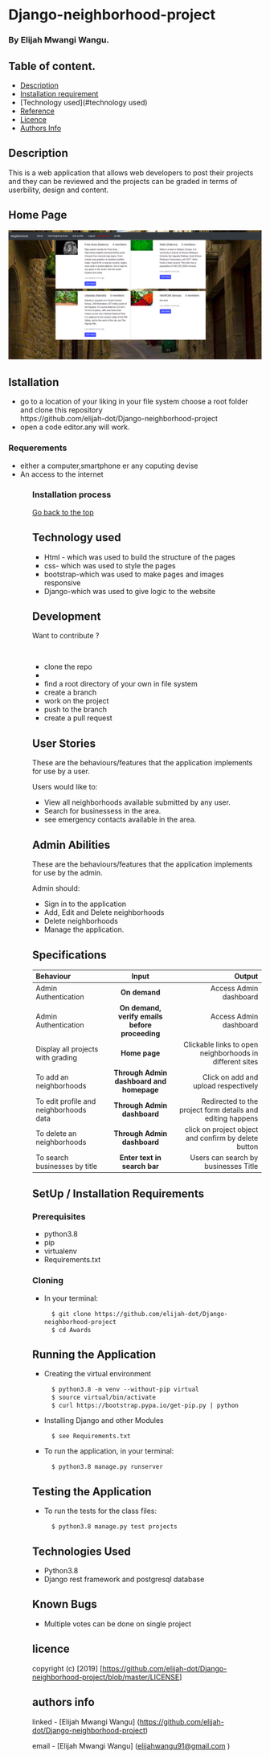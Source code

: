 # Django-neighborhood-project

### By Elijah Mwangi Wangu.


## Table of content.

- [Description](#description)
- [Installation requirement](#installation)
- [Technology used](#technology used)
- [Reference](#reference)
- [Licence](#licence)
- [Authors Info](#author-info)

## Description
This is a web application that allows web developers to post their projects and they can be reviewed and the  projects can be graded in terms of userbility, design and content.


## Home Page

![project101!](./static/images/neb.png)




## Istallation

<ul>
   <li>go to a location of your liking in your file system choose a root folder and clone this repository <br>
   https://github.com/elijah-dot/Django-neighborhood-project
   </li>
   <li>open a code editor.any will work.</li>
</ul>
 
### Requerements
<ul>
<li>either a computer,smartphone er any coputing devise</li>
<li>An access to the internet</li>
<ul>

### Installation process

[Go back to the top](#Django-neighborhood-project)

## Technology used

<ul> 
<li>Html - which was used to build the structure of the pages</li>
<li>css- which was used to style the pages </li>
<li>bootstrap-which was used to make pages and images responsive</li>
<li>Django-which was used to give logic to the website</li>
</ul>

## Development

<p>Want to contribute ?</p><br>
<ul>
  <li>clone the repo<li>
  <li>find a root directory of your own in file system</li>
  <li>create a branch</li>
  <li>work on the project</li>
  <li>push to the branch</li>
  <li>create a pull request</li>
</ul>









## User Stories
These are the behaviours/features that the application implements for use by a user.

Users would like to:
* View all neighborhoods available submitted by any user.
* Search for businessess in the area.
* see emergency contacts available in the area.



## Admin Abilities
These are the behaviours/features that the application implements for use by the admin.

Admin should:
* Sign in to the application
* Add, Edit and Delete neighborhoods
* Delete neighborhoods
* Manage the application.


## Specifications
| Behaviour | Input | Output |
| :---------------- | :---------------: | ------------------: |
| Admin Authentication | **On demand** | Access Admin dashboard |
| Admin Authentication | **On demand, verify emails before proceeding** | Access Admin dashboard |
| Display all projects with grading | **Home page** | Clickable links to open neighborhoods in different sites |
| To add an neighborhoods  | **Through Admin dashboard and homepage** | Click on add and upload respectively|
| To edit profile and neighborhoods data  | **Through Admin dashboard** | Redirected to the  project form details and editing happens|
| To delete an neighborhoods  | **Through Admin dashboard** | click on project object and confirm by delete button|
| To search businesses by title | **Enter text in search bar** | Users can search by businesses Title|




## SetUp / Installation Requirements
### Prerequisites
* python3.8
* pip
* virtualenv
* Requirements.txt

### Cloning
* In your terminal:

        $ git clone https://github.com/elijah-dot/Django-neighborhood-project
        $ cd Awards

## Running the Application
* Creating the virtual environment

        $ python3.8 -m venv --without-pip virtual
        $ source virtual/bin/activate
        $ curl https://bootstrap.pypa.io/get-pip.py | python

* Installing Django and other Modules

        $ see Requirements.txt

* To run the application, in your terminal:

        $ python3.8 manage.py runserver

## Testing the Application
* To run the tests for the class files:

        $ python3.8 manage.py test projects

## Technologies Used
* Python3.8
* Django  rest framework and postgresql database

## Known Bugs

* Multiple votes can be done on single project

## licence

copyright (c) [2019] [https://github.com/elijah-dot/Django-neighborhood-project/blob/master/LICENSE]


## authors info

linked - [Elijah Mwangi Wangu]
(https://github.com/elijah-dot/Django-neighborhood-project)

email - [Elijah Mwangi Wangu]
(elijahwangu91@gmail.com
)
